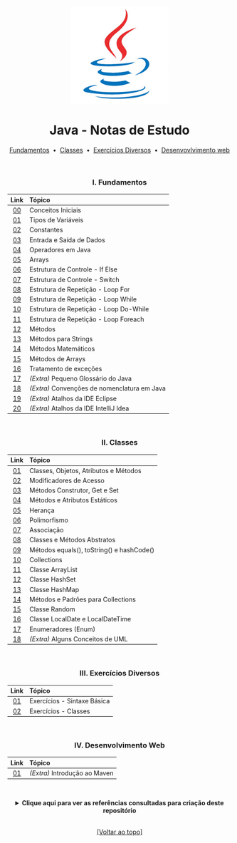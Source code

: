 <div align="center">
<img src="./files/assets/java.png">
<h1>Java - Notas de Estudo</h1>

[Fundamentos](https://github.com/michelelozada/Java-Study-Notes#i-fundamentos) &nbsp;•&nbsp; 
[Classes](https://github.com/michelelozada/Java-Study-Notes#ii-classes) &nbsp;•&nbsp; 
[Exercícios Diversos](https://github.com/michelelozada/Java-Study-Notes#iii-exercícios-diversos) &nbsp;•&nbsp;
[Desenvovlvimento web](https://github.com/michelelozada/Java-Study-Notes#iv-desenvolvimento-web)

&nbsp; 

### I. Fundamentos
| Link  | Tópico  |
| :---: | :---	  |
| [00](https://github.com/michelelozada/Java-Study-Notes/blob/main/files/java-basico/A00-Conceitos-iniciais.md)| Conceitos Iniciais |
| [01](https://github.com/michelelozada/Java-Study-Notes/blob/main/files/java-basico/A01-Tipos-de-variaveis.md)| Tipos de Variáveis |
| [02](https://github.com/michelelozada/Java-Study-Notes/blob/main/files/java-basico/A02-Constantes.md)| Constantes |
| [03](https://github.com/michelelozada/Java-Study-Notes/blob/main/files/java-basico/A03-Entrada-saida-dados.md)| Entrada e Saída de Dados |
| [04](https://github.com/michelelozada/Java-Study-Notes/blob/main/files/java-basico/A04-Operadores-em-Java.md)| Operadores em Java |
| [05](https://github.com/michelelozada/Java-Study-Notes/blob/main/files/java-basico/A05-Arrays.md)| Arrays |
| [06](https://github.com/michelelozada/Java-Study-Notes/blob/main/files/java-basico/A06-Estrutura-if-else.md)| Estrutura de Controle - If Else |
| [07](https://github.com/michelelozada/Java-Study-Notes/blob/main/files/java-basico/A07-Estrutura-switch.md)| Estrutura de Controle - Switch |
| [08](https://github.com/michelelozada/Java-Study-Notes/blob/main/files/java-basico/A08-Estrutura-for.md)| Estrutura de Repetição - Loop For |
| [09](https://github.com/michelelozada/Java-Study-Notes/blob/main/files/java-basico/A09-Estrutura-while.md)| Estrutura de Repetição - Loop While |
| [10](https://github.com/michelelozada/Java-Study-Notes/blob/main/files/java-basico/A10-Estrutura-do-while.md)| Estrutura de Repetição - Loop Do-While |
| [11](https://github.com/michelelozada/Java-Study-Notes/blob/main/files/java-basico/A11-Estrutura-foreach.md)| Estrutura de Repetição - Loop Foreach |
| [12](https://github.com/michelelozada/Java-Study-Notes/blob/main/files/java-basico/A12-Metodos.md)| Métodos |
| [13](https://github.com/michelelozada/Java-Study-Notes/blob/main/files/java-basico/A13-Metodos-strings.md)| Métodos para Strings |
| [14](https://github.com/michelelozada/Java-Study-Notes/blob/main/files/java-basico/A14-Metodos-matematicos.md)| Métodos Matemáticos |
| [15](https://github.com/michelelozada/Java-Study-Notes/blob/main/files/java-basico/A15-Metodos-arrays.md)| Métodos de Arrays |
| [16](https://github.com/michelelozada/Java-Study-Notes/blob/main/files/java-basico/A16-Tratamento-excecoes.md)| Tratamento de exceções |
| [17](https://github.com/michelelozada/Java-Study-Notes/blob/main/files/java-basico/A17-Glossario-Java.md)| *(Extra)* Pequeno Glossário do Java |
| [18](https://github.com/michelelozada/Java-Study-Notes/blob/main/files/java-basico/A18-Convencoes-nomenclatura.md)| *(Extra)* Convenções de nomenclatura em Java |
| [19](https://github.com/michelelozada/Java-Study-Notes/blob/main/files/java-basico/A19-Atalhos-eclipse.md)| *(Extra)* Atalhos da IDE Eclipse |
| [20](https://github.com/michelelozada/Java-Study-Notes/blob/main/files/java-basico/A20-Atalhos-intellij.md)| *(Extra)* Atalhos da IDE IntelliJ Idea |

&nbsp;    

### II. Classes
| Link  | Tópico   |
| :---: | :---	   |
| [01](https://github.com/michelelozada/Java-Study-Notes/blob/main/files/java-OO/B01-Classes-e-objetos.md)| Classes, Objetos, Atributos e Métodos |
| [02](https://github.com/michelelozada/Java-Study-Notes/blob/main/files/java-OO/B02-Modificadores-acesso.md)| Modificadores de Acesso |
| [03](https://github.com/michelelozada/Java-Study-Notes/blob/main/files/java-OO/B03-Construtor-get-set.md)| Métodos Construtor, Get e Set |
| [04](https://github.com/michelelozada/Java-Study-Notes/blob/main/files/java-OO/B04-Metodos-atributos-estaticos.md)| Métodos e Atributos Estáticos |
| [05](https://github.com/michelelozada/Java-Study-Notes/blob/main/files/java-OO/B05-Heranca.md)| Herança |
| [06](https://github.com/michelelozada/Java-Study-Notes/blob/main/files/java-OO/B06-Polimorfismo.md)| Polimorfismo |
| [07](https://github.com/michelelozada/Java-Study-Notes/blob/main/files/java-OO/B07-Associacao.md)| Associação |
| [08](https://github.com/michelelozada/Java-Study-Notes/blob/main/files/java-OO/B08-Classes-metodos-abstratos.md)| Classes e Métodos Abstratos |
| [09](https://github.com/michelelozada/Java-Study-Notes/blob/main/files/java-OO/B09-Metodos-uteis.md)| Métodos equals(), toString() e hashCode() |
| [10](https://github.com/michelelozada/Java-Study-Notes/blob/main/files/java-OO/B10-Collections.md)| Collections |
| [11](https://github.com/michelelozada/Java-Study-Notes/blob/main/files/java-OO/B11-Arraylist.md)| Classe ArrayList |
| [12](https://github.com/michelelozada/Java-Study-Notes/blob/main/files/java-OO/B12-Hashset.md)| Classe HashSet |
| [13](https://github.com/michelelozada/Java-Study-Notes/blob/main/files/java-OO/B13-Hashmap.md)| Classe HashMap |
| [14](https://github.com/michelelozada/Java-Study-Notes/blob/main/files/java-OO/B14-Metodos-uteis-collections.md)| Métodos e Padrões para Collections |
| [15](https://github.com/michelelozada/Java-Study-Notes/blob/main/files/java-OO/B15-Classe-Random.md)| Classe Random |
| [16](https://github.com/michelelozada/Java-Study-Notes/blob/main/files/java-OO/B16-Classe-DateTimeFormatter.md)| Classe LocalDate e LocalDateTime |
| [17](https://github.com/michelelozada/Java-Study-Notes/blob/main/files/java-OO/B17-Enum.md)| Enumeradores (Enum) |
| [18](https://github.com/michelelozada/Java-Study-Notes/blob/main/files/java-OO/B18-UML-conceitos.md)| *(Extra)* Alguns Conceitos de UML |

&nbsp;    

### III. Exercícios Diversos  
| Link  | Tópico     |
| :---: | :---		 |
| [01](https://github.com/michelelozada/Java-Study-Notes/tree/main/files/exercicios/exercicios-sintaxe-basica.md)| Exercícios - Sintaxe Básica |
| [02](https://github.com/michelelozada/Java-Study-Notes/tree/main/files/exercicios/exercicios-java-oo.md)| Exercícios - Classes |

&nbsp;   

### IV. Desenvolvimento Web  
| Link  | Tópico     |
| :---: | :---		 |
| [01](https://github.com/michelelozada/Java-Study-Notes/blob/main/files/web-java/maven.md)| *(Extra)* Introdução ao Maven |

&nbsp; 

 <details>
 <summary><strong>Clique aqui para ver as referências consultadas para criação deste repositório</strong></summary>

  &nbsp;
  &nbsp;   
  [Code Conventions for the Java Programming Language (Oracle)](https://www.oracle.com/java/technologies/javase/codeconventions-introduction.html)   
  [Lógica de Programação e Estrutura de Dados: com aplicações em Java (Sandra Puga e Gerson Rissetti)](https://www.bvirtual.com.br/NossoAcervo/Publicacao/447)  
  [Java e Orientação a Objetos (apostila da Alura)](https://www.alura.com.br/apostila-java-orientacao-objetos)   
  [Java Style Guide (Google)](https://google.github.io/styleguide/javaguide.html)     
  [Java Tutorial (W3Schools)](https://www.w3schools.com/java/default.asp)   
	[Maratona Java Virado no Jiraya (Playlist do canal DevDojo)](https://www.youtube.com/playlist?list=PL62G310vn6nFIsOCC0H-C2infYgwm8SWW)  
 </details>
  
 &nbsp;    
[[Voltar ao topo]](https://github.com/michelelozada/Java-Study-Notes#java---notas-de-estudo)
</div> 